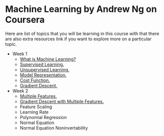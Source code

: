 # Machine Learning by Andrew Ng on Coursera

Here are list of topics that you will be learning in this course with that there are also extra resources link if you want to explore more on a particular topic.

- Week 1
    - [What is Machine Learning?](notes/week1/1_what_is_machine_learning.md)
    - [Supervised Learning.](notes/week1/2_supervised_learning.md)
    - [Unsupervised Learning.](notes/week1/3_unsupervised_learning.md)
    - [Model Representation.](notes/week1/4_modal_representation.md)
    - [Cost Function.](notes/week1/5_cost_function.md)
    - [Gradient Descent.](notes/week1/6_gradient_descent.md)
- Week 2
    - [Multiple Features.](notes/week2/1_multiple_features.md)
    - [Gradient Descent with Multiple Features.](notes/week2/2_gradient_descent_with_multiple_feature.md)
    - Feature Scaling
    - Learning Rate
    - Polynomial Regression
    - Normal Equation
    - Normal Equation Noninvertability

